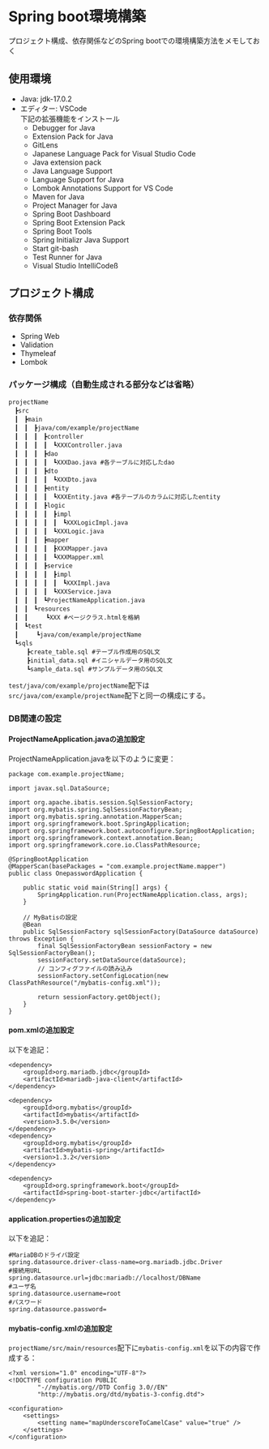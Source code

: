 # Spring boot環境構築
プロジェクト構成、依存関係などのSpring bootでの環境構築方法をメモしておく

## 使用環境
- Java: jdk-17.0.2
- エディター: VSCode  
下記の拡張機能をインストール
  - Debugger for Java
  - Extension Pack for Java
  - GitLens
  - Japanese Language Pack for Visual Studio Code
  - Java extension pack
  - Java Language Support
  - Language Support for Java
  - Lombok Annotations Support for VS Code
  - Maven for Java
  - Project Manager for Java
  - Spring Boot Dashboard
  - Spring Boot Extension Pack
  - Spring Boot Tools
  - Spring Initializr Java Support
  - Start git-bash
  - Test Runner for Java
  - Visual Studio IntelliCodeß
## プロジェクト構成
###  依存関係
  - Spring Web
  - Validation
  - Thymeleaf
  - Lombok
### パッケージ構成（自動生成される部分などは省略）
```
projectName
　┣src
　┃　┣main
　┃　┃　┣java/com/example/projectName
　┃　┃　┃　┣controller
　┃　┃　┃　┃　┗XXXController.java
　┃　┃　┃　┣dao
　┃　┃　┃　┃　┗XXXDao.java #各テーブルに対応したdao
　┃　┃　┃　┣dto
　┃　┃　┃　┃　┗XXXDto.java
　┃　┃　┃　┣entity
　┃　┃　┃　┃　┗XXXEntity.java #各テーブルのカラムに対応したentity
　┃　┃　┃　┣logic
　┃　┃　┃　┃　┣impl
　┃　┃　┃　┃　┃　┗XXXLogicImpl.java
　┃　┃　┃　┃　┗XXXLogic.java
　┃　┃　┃　┣mapper
　┃　┃　┃　┃　┣XXXMapper.java
　┃　┃　┃　┃　┗XXXMapper.xml
　┃　┃　┃　┣service
　┃　┃　┃　┃　┣impl
　┃　┃　┃　┃　┃　┗XXXImpl.java
　┃　┃　┃　┃　┗XXXService.java
　┃　┃　┃　┗ProjectNameApplication.java
　┃　┃　┗resources
　┃　┃　　　┗XXX #ページクラス.htmlを格納
　┃　┗test
　┃　　　┗java/com/example/projectName
　┗sqls
　　　┣create_table.sql #テーブル作成用のSQL文
　　　┣initial_data.sql #イニシャルデータ用のSQL文
　　　┗sample_data.sql #サンプルデータ用のSQL文
```
`test/java/com/example/projectName`配下は`src/java/com/example/projectName`配下と同一の構成にする。

### DB関連の設定
#### ProjectNameApplication.javaの追加設定
ProjectNameApplication.javaを以下のように変更：
```
package com.example.projectName;

import javax.sql.DataSource;

import org.apache.ibatis.session.SqlSessionFactory;
import org.mybatis.spring.SqlSessionFactoryBean;
import org.mybatis.spring.annotation.MapperScan;
import org.springframework.boot.SpringApplication;
import org.springframework.boot.autoconfigure.SpringBootApplication;
import org.springframework.context.annotation.Bean;
import org.springframework.core.io.ClassPathResource;

@SpringBootApplication
@MapperScan(basePackages = "com.example.projectName.mapper")
public class OnepasswordApplication {

	public static void main(String[] args) {
		SpringApplication.run(ProjectNameApplication.class, args);
	}

	// MyBatisの設定
	@Bean
	public SqlSessionFactory sqlSessionFactory(DataSource dataSource) throws Exception {
		final SqlSessionFactoryBean sessionFactory = new SqlSessionFactoryBean();
		sessionFactory.setDataSource(dataSource);
		// コンフィグファイルの読み込み
		sessionFactory.setConfigLocation(new ClassPathResource("/mybatis-config.xml"));

		return sessionFactory.getObject();
	}
}
```
#### pom.xmlの追加設定
以下を追記：
```
<dependency>
    <groupId>org.mariadb.jdbc</groupId>
    <artifactId>mariadb-java-client</artifactId>
</dependency>

<dependency>
    <groupId>org.mybatis</groupId>
    <artifactId>mybatis</artifactId>
    <version>3.5.0</version>
</dependency>
<dependency>
    <groupId>org.mybatis</groupId>
    <artifactId>mybatis-spring</artifactId>
    <version>1.3.2</version>
</dependency>

<dependency>
    <groupId>org.springframework.boot</groupId>
    <artifactId>spring-boot-starter-jdbc</artifactId>
</dependency>
```
#### application.propertiesの追加設定
以下を追記：
```
#MariaDBのドライバ設定
spring.datasource.driver-class-name=org.mariadb.jdbc.Driver
#接続用URL
spring.datasource.url=jdbc:mariadb://localhost/DBName
#ユーザ名
spring.datasource.username=root
#パスワード
spring.datasource.password=
```
#### mybatis-config.xmlの追加設定
`projectName/src/main/resources`配下に`mybatis-config.xml`を以下の内容で作成する：
```
<?xml version="1.0" encoding="UTF-8"?>
<!DOCTYPE configuration PUBLIC
        "-//mybatis.org//DTD Config 3.0//EN"
        "http://mybatis.org/dtd/mybatis-3-config.dtd">

<configuration>
    <settings>
        <setting name="mapUnderscoreToCamelCase" value="true" />
    </settings>
</configuration>
```
